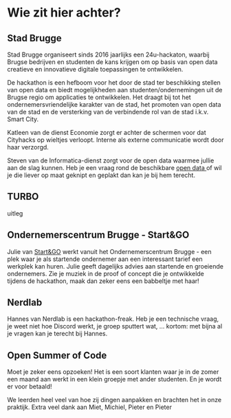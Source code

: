 # Wie zit hier achter?

## Stad Brugge

Stad Brugge organiseert sinds 2016 jaarlijks een 24u-hackaton, waarbij Brugse bedrijven en studenten de kans krijgen om op basis van open data creatieve en innovatieve digitale toepassingen te ontwikkelen.

De hackathon is een hefboom voor het door de stad ter beschikking stellen van open data en biedt mogelijkheden aan studenten/ondernemingen uit de Brugse regio om applicaties te ontwikkelen. Het draagt bij tot het ondernemersvriendelijke karakter van de stad, het promoten van open data van de stad en de versterking van de verbindende rol van de stad i.k.v. Smart City.

Katleen van de dienst Economie zorgt er achter de schermen voor dat Cityhacks op wieltjes verloopt. Interne als externe communicatie wordt door haar verzorgd. 

Steven van de Informatica-dienst zorgt voor de open data waarmee jullie aan de slag kunnen. Heb je een vraag rond de beschikbare [open data ](tools/the-open-data.md)of wil je die liever op maat geknipt en geplakt  dan kan je bij hem terecht.  

## TURBO

uitleg

## Ondernemerscentrum Brugge - Start&GO

Julie van [Start&GO](https://www.startandgo.be/) werkt vanuit het Ondernemerscentrum Brugge - een plek waar je als startende ondernemer aan een interessant tarief een werkplek kan huren. Julie geeft dagelijks advies aan startende en groeiende ondernemers. Zie je muziek in de proof of concept die je ontwikkelde tijdens de hackathon, maak dan zeker eens een babbeltje met haar!

## Nerdlab

Hannes van Nerdlab is een hackathon-freak. Heb je een technische vraag, je weet niet hoe Discord werkt, je groep sputtert wat, ... kortom: met bijna al je vragen kan je terecht bij Hannes.  



## Open Summer of Code

Moet je zeker eens opzoeken! Het is een soort klanten waar je in de zomer een maand aan werkt in een klein groepje met ander studenten. En je wordt er voor betaald!

We leerden heel veel van hoe zij dingen aanpakken en brachten het in onze praktijk. Extra veel dank aan Miet, Michiel, Pieter en Pieter

